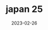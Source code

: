 ---
weight: 25
images: 
- /images/Japan/DSCF0113.jpg
title: japan 25
date: 2023-02-26
tags:
- japan
---